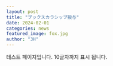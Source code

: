 ```yaml
---
layout: post
title: "ブックスカラシップ授与"
date: 2024-02-01
categories: news
featured_image: fox.jpg
author: "3H"
---
```


테스트 페이지입니다. 10글자까지 표시 됩니다.
